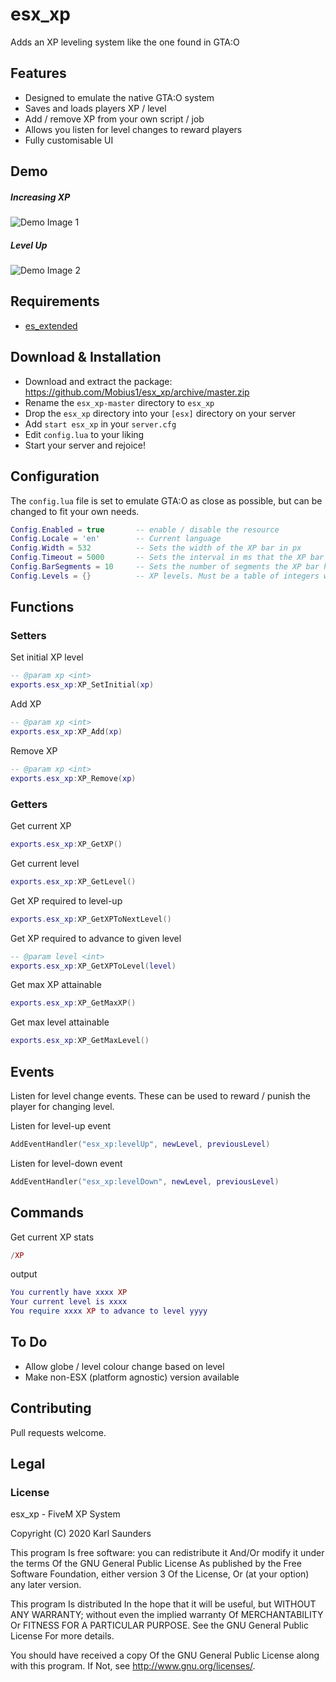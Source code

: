 # esx_xp
Adds an XP leveling system like the one found in GTA:O

## Features
* Designed to emulate the native GTA:O system
* Saves and loads players XP / level
* Add / remove XP from your own script / job
* Allows you listen for level changes to reward players
* Fully customisable UI

## Demo
##### Increasing XP

![Demo Image 1](https://i.imgur.com/b3T7e5C.gif)

##### Level Up

![Demo Image 2](https://i.imgur.com/0wI0Via.gif)


## Requirements

* [es_extended](https://github.com/ESX-Org/es_extended)

## Download & Installation

* Download and extract the package: https://github.com/Mobius1/esx_xp/archive/master.zip
* Rename the `esx_xp-master` directory to `esx_xp`
* Drop the `esx_xp` directory into your `[esx]` directory on your server
* Add `start esx_xp` in your `server.cfg`
* Edit `config.lua` to your liking
* Start your server and rejoice!

## Configuration

The `config.lua` file is set to emulate GTA:O as close as possible, but can be changed to fit your own needs.

```lua
Config.Enabled = true       -- enable / disable the resource
Config.Locale = 'en'        -- Current language
Config.Width = 532          -- Sets the width of the XP bar in px
Config.Timeout = 5000       -- Sets the interval in ms that the XP bar is shown after updating
Config.BarSegments = 10     -- Sets the number of segments the XP bar has. Native GTA:O is 10
Config.Levels = {}          -- XP levels. Must be a table of integers with the first element being 0.
```

## Functions

### Setters

Set initial XP level
```lua
-- @param xp <int>
exports.esx_xp:XP_SetInitial(xp)
```

Add XP
```lua
-- @param xp <int>
exports.esx_xp:XP_Add(xp)
```

Remove XP
```lua
-- @param xp <int>
exports.esx_xp:XP_Remove(xp)
```

### Getters

Get current XP
```lua
exports.esx_xp:XP_GetXP()
```

Get current level
```lua
exports.esx_xp:XP_GetLevel()
```

Get XP required to level-up
```lua
exports.esx_xp:XP_GetXPToNextLevel()
```

Get XP required to advance to given level
```lua
-- @param level <int>
exports.esx_xp:XP_GetXPToLevel(level)
```

Get max XP attainable
```lua
exports.esx_xp:XP_GetMaxXP()
```

Get max level attainable
```lua
exports.esx_xp:XP_GetMaxLevel()
```

## Events

Listen for level change events. These can be used to reward / punish the player for changing level.

Listen for level-up event
```lua
AddEventHandler("esx_xp:levelUp", newLevel, previousLevel)
```
Listen for level-down event
```lua
AddEventHandler("esx_xp:levelDown", newLevel, previousLevel)
```

## Commands
Get current XP stats
```lua
/XP
```
output
```lua
You currently have xxxx XP
Your current level is xxxx
You require xxxx XP to advance to level yyyy
```

## To Do
* Allow globe / level colour change based on level
* Make non-ESX (platform agnostic) version available

## Contributing
Pull requests welcome.

## Legal

### License

esx_xp - FiveM XP System

Copyright (C) 2020 Karl Saunders

This program Is free software: you can redistribute it And/Or modify it under the terms Of the GNU General Public License As published by the Free Software Foundation, either version 3 Of the License, Or (at your option) any later version.

This program Is distributed In the hope that it will be useful, but WITHOUT ANY WARRANTY; without even the implied warranty Of MERCHANTABILITY Or FITNESS FOR A PARTICULAR PURPOSE. See the GNU General Public License For more details.

You should have received a copy Of the GNU General Public License along with this program. If Not, see http://www.gnu.org/licenses/.